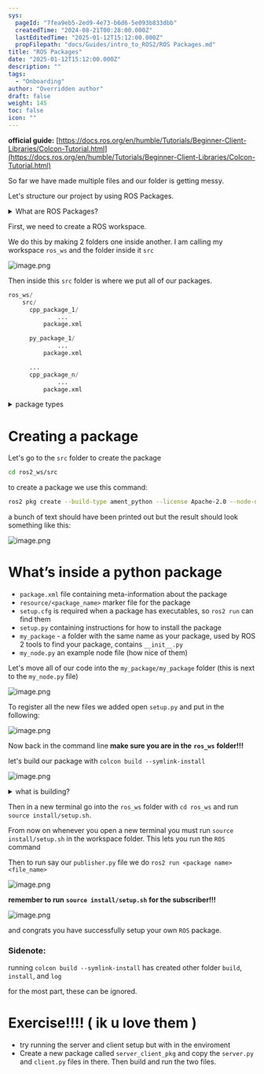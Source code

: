 ```yaml
---
sys:
  pageId: "7fea9eb5-2ed9-4e73-b6d6-5e093b833dbb"
  createdTime: "2024-08-21T00:28:00.000Z"
  lastEditedTime: "2025-01-12T15:12:00.000Z"
  propFilepath: "docs/Guides/intro_to_ROS2/ROS Packages.md"
title: "ROS Packages"
date: "2025-01-12T15:12:00.000Z"
description: ""
tags:
  - "Onboarding"
author: "Overridden author"
draft: false
weight: 145
toc: false
icon: ""
---
```


**official guide:** [https://docs.ros.org/en/humble/Tutorials/Beginner-Client-Libraries/Colcon-Tutorial.html](https://docs.ros.org/en/humble/Tutorials/Beginner-Client-Libraries/Colcon-Tutorial.html)

So far we have made multiple files and our folder is getting messy.

Let's structure our project by using ROS Packages.

<details>

<summary>What are ROS Packages?</summary>

ROS Packages are, as the name implies, packages of code that are highly sharable between ROS developers.

They consist of a folder, `package.xml` file, and source code

```python
      cpp_package_1/
		      ... imagine much code files here ..
          package.xml
```

</details>

First, we need to create a ROS workspace.

We do this by making 2 folders one inside another. I am calling my workspace `ros_ws` and the folder inside it `src`

![image.png](https://prod-files-secure.s3.us-west-2.amazonaws.com/d518164a-d88e-44d1-a4ee-3adb3bd8bce0/70706947-fd18-4537-a67b-e12946812d31/image.png?X-Amz-Algorithm=AWS4-HMAC-SHA256&X-Amz-Content-Sha256=UNSIGNED-PAYLOAD&X-Amz-Credential=ASIAZI2LB466QMIMZPNU%2F20250206%2Fus-west-2%2Fs3%2Faws4_request&X-Amz-Date=20250206T031144Z&X-Amz-Expires=3600&X-Amz-Security-Token=IQoJb3JpZ2luX2VjEDgaCXVzLXdlc3QtMiJGMEQCIQDGILWdzJVpkycQNGmIUS%2BfpvFMXNfcqngXVgmr7TQHvAIfLbu95Wjn9CejknSlLrK%2BzF92X0KQTdZLCum2m2ILFir%2FAwhREAAaDDYzNzQyMzE4MzgwNSIMo%2FpI1TJZw2f6wIghKtwDnnrUzunkGiE%2FP6NSJEOBhLg0cvHNXgerM6GIYHF12MU1VuTYuNhcgpmAYpo8LybQ8dY3ht%2FA525FGrswN6%2FJLzE5lJqtBqiveNU1Dd31mPf1zCr1tQoDOim1erwcNqm69i4PTQX6xldwYjHrHZbT7F466UAxLhDsg%2FNRWjg08wK514LEW9i%2BRgjf0KkMqRf6on3EKdL%2Fs5sKPje%2F9zdgPO7WV25O0cQjlgDhmdoshbv%2BaRAOpb5dAsMbOMGP0HwRQsIVP9kbqSpDcot7fR%2B%2Fdf80z5bv%2B8XcElwmOhfqPJMGqabVleHLGRLVCE3T%2BOtEIvrJxDRfI8syFnZAzqWJ9k3W0egDXBDZObTcms28BqHqOq6D5EfiJYlQu9oeVKccs1lJayezz08YO5%2F9w1NHJjpKDHFh9O07fvN0ZIoKjV1u9pj7I0VjO1ycDXYSfktKo32DwjML9xk%2B7aRJmxuk74pLvvnYBUQP0xgcInCAYQRESFlBkt54sIYbtReniwWa9DC01hXY4efAFXV7ozM86jmgK%2F53gPIBsERpkK3tkcl2VcEE%2BiP4gyWr2fcHd1qaqxjDzJHdC8B9U5uxxKvaJkb%2BVg6ndwbd7riKmca04SyNs16WUmX63MaDMgYws%2ByPvQY6pgEU7AE5PurbvBnzE3GU1uJbYYiIsqYH1HaJg5VPeqCSjnEDkN0k1ebnoVEBP92ENTCSRpP9cjUZe%2Btmj7nRCON%2BZvV807rnfshsmcwTapwxZ%2BcbmNKVIDbHjpjtQ9KCNlWv4LYeokElXqrxFyAsxowgeXHLuVyceoVsmPAy4UDU4mb6ztaL9p1IQmARPAECmv%2FfE2wHjH3qGyUOhgKvaqpwHM91NjUZ&X-Amz-Signature=fb1e9f63596f099a52582614b54a5795bc2a7c5a4d9469f9b49127fd1f62c630&X-Amz-SignedHeaders=host&x-id=GetObject)

Then inside this `src` folder is where we put all of our packages.

```python
ros_ws/
    src/
      cpp_package_1/
		      ...
          package.xml

      py_package_1/
		      ...
          package.xml

      ...
      cpp_package_n/
		      ...
          package.xml

```

<details>

<summary>package types</summary>

packages can be either `C++` or python.

the intern file structure is different for each but for this guide we will stick to creating python packages

</details>

# Creating a package

Let's go to the `src` folder to create the package

```bash
cd ros2_ws/src
```

to create a package we use this command:

```bash
ros2 pkg create --build-type ament_python --license Apache-2.0 --node-name my_node my_package
```

a bunch of text should have been printed out but the result should look something like this:

![image.png](https://prod-files-secure.s3.us-west-2.amazonaws.com/d518164a-d88e-44d1-a4ee-3adb3bd8bce0/e6cf1e3f-8512-4a3e-b131-079f800bf3e8/image.png?X-Amz-Algorithm=AWS4-HMAC-SHA256&X-Amz-Content-Sha256=UNSIGNED-PAYLOAD&X-Amz-Credential=ASIAZI2LB466QMIMZPNU%2F20250206%2Fus-west-2%2Fs3%2Faws4_request&X-Amz-Date=20250206T031144Z&X-Amz-Expires=3600&X-Amz-Security-Token=IQoJb3JpZ2luX2VjEDgaCXVzLXdlc3QtMiJGMEQCIQDGILWdzJVpkycQNGmIUS%2BfpvFMXNfcqngXVgmr7TQHvAIfLbu95Wjn9CejknSlLrK%2BzF92X0KQTdZLCum2m2ILFir%2FAwhREAAaDDYzNzQyMzE4MzgwNSIMo%2FpI1TJZw2f6wIghKtwDnnrUzunkGiE%2FP6NSJEOBhLg0cvHNXgerM6GIYHF12MU1VuTYuNhcgpmAYpo8LybQ8dY3ht%2FA525FGrswN6%2FJLzE5lJqtBqiveNU1Dd31mPf1zCr1tQoDOim1erwcNqm69i4PTQX6xldwYjHrHZbT7F466UAxLhDsg%2FNRWjg08wK514LEW9i%2BRgjf0KkMqRf6on3EKdL%2Fs5sKPje%2F9zdgPO7WV25O0cQjlgDhmdoshbv%2BaRAOpb5dAsMbOMGP0HwRQsIVP9kbqSpDcot7fR%2B%2Fdf80z5bv%2B8XcElwmOhfqPJMGqabVleHLGRLVCE3T%2BOtEIvrJxDRfI8syFnZAzqWJ9k3W0egDXBDZObTcms28BqHqOq6D5EfiJYlQu9oeVKccs1lJayezz08YO5%2F9w1NHJjpKDHFh9O07fvN0ZIoKjV1u9pj7I0VjO1ycDXYSfktKo32DwjML9xk%2B7aRJmxuk74pLvvnYBUQP0xgcInCAYQRESFlBkt54sIYbtReniwWa9DC01hXY4efAFXV7ozM86jmgK%2F53gPIBsERpkK3tkcl2VcEE%2BiP4gyWr2fcHd1qaqxjDzJHdC8B9U5uxxKvaJkb%2BVg6ndwbd7riKmca04SyNs16WUmX63MaDMgYws%2ByPvQY6pgEU7AE5PurbvBnzE3GU1uJbYYiIsqYH1HaJg5VPeqCSjnEDkN0k1ebnoVEBP92ENTCSRpP9cjUZe%2Btmj7nRCON%2BZvV807rnfshsmcwTapwxZ%2BcbmNKVIDbHjpjtQ9KCNlWv4LYeokElXqrxFyAsxowgeXHLuVyceoVsmPAy4UDU4mb6ztaL9p1IQmARPAECmv%2FfE2wHjH3qGyUOhgKvaqpwHM91NjUZ&X-Amz-Signature=970df0b777fd0a92fc7601567a4575371fbec6c20e28e98826bfe9555ef39748&X-Amz-SignedHeaders=host&x-id=GetObject)

# What’s inside a python package

- `package.xml` file containing meta-information about the package
- `resource/<package_name>` marker file for the package
- `setup.cfg` is required when a package has executables, so `ros2 run` can find them
- `setup.py` containing instructions for how to install the package
- `my_package` - a folder with the same name as your package, used by ROS 2 tools to find your package, contains `__init__.py`
- `my_node.py` an example node file (how nice of them)

Let's move all of our code into the `my_package/my_package` folder (this is next to the `my_node.py` file)

![image.png](https://prod-files-secure.s3.us-west-2.amazonaws.com/d518164a-d88e-44d1-a4ee-3adb3bd8bce0/9ce58f11-0da9-4d3e-b86d-506a9685d378/image.png?X-Amz-Algorithm=AWS4-HMAC-SHA256&X-Amz-Content-Sha256=UNSIGNED-PAYLOAD&X-Amz-Credential=ASIAZI2LB466QMIMZPNU%2F20250206%2Fus-west-2%2Fs3%2Faws4_request&X-Amz-Date=20250206T031144Z&X-Amz-Expires=3600&X-Amz-Security-Token=IQoJb3JpZ2luX2VjEDgaCXVzLXdlc3QtMiJGMEQCIQDGILWdzJVpkycQNGmIUS%2BfpvFMXNfcqngXVgmr7TQHvAIfLbu95Wjn9CejknSlLrK%2BzF92X0KQTdZLCum2m2ILFir%2FAwhREAAaDDYzNzQyMzE4MzgwNSIMo%2FpI1TJZw2f6wIghKtwDnnrUzunkGiE%2FP6NSJEOBhLg0cvHNXgerM6GIYHF12MU1VuTYuNhcgpmAYpo8LybQ8dY3ht%2FA525FGrswN6%2FJLzE5lJqtBqiveNU1Dd31mPf1zCr1tQoDOim1erwcNqm69i4PTQX6xldwYjHrHZbT7F466UAxLhDsg%2FNRWjg08wK514LEW9i%2BRgjf0KkMqRf6on3EKdL%2Fs5sKPje%2F9zdgPO7WV25O0cQjlgDhmdoshbv%2BaRAOpb5dAsMbOMGP0HwRQsIVP9kbqSpDcot7fR%2B%2Fdf80z5bv%2B8XcElwmOhfqPJMGqabVleHLGRLVCE3T%2BOtEIvrJxDRfI8syFnZAzqWJ9k3W0egDXBDZObTcms28BqHqOq6D5EfiJYlQu9oeVKccs1lJayezz08YO5%2F9w1NHJjpKDHFh9O07fvN0ZIoKjV1u9pj7I0VjO1ycDXYSfktKo32DwjML9xk%2B7aRJmxuk74pLvvnYBUQP0xgcInCAYQRESFlBkt54sIYbtReniwWa9DC01hXY4efAFXV7ozM86jmgK%2F53gPIBsERpkK3tkcl2VcEE%2BiP4gyWr2fcHd1qaqxjDzJHdC8B9U5uxxKvaJkb%2BVg6ndwbd7riKmca04SyNs16WUmX63MaDMgYws%2ByPvQY6pgEU7AE5PurbvBnzE3GU1uJbYYiIsqYH1HaJg5VPeqCSjnEDkN0k1ebnoVEBP92ENTCSRpP9cjUZe%2Btmj7nRCON%2BZvV807rnfshsmcwTapwxZ%2BcbmNKVIDbHjpjtQ9KCNlWv4LYeokElXqrxFyAsxowgeXHLuVyceoVsmPAy4UDU4mb6ztaL9p1IQmARPAECmv%2FfE2wHjH3qGyUOhgKvaqpwHM91NjUZ&X-Amz-Signature=6af3a1e9b4c134794d204e62b27aca97b2bdce5316f853040105621c4770cbba&X-Amz-SignedHeaders=host&x-id=GetObject)

To register all the new files we added open `setup.py` and put in the following:

![image.png](https://prod-files-secure.s3.us-west-2.amazonaws.com/d518164a-d88e-44d1-a4ee-3adb3bd8bce0/1cd7c262-4cae-4496-9d75-c178537d24a2/image.png?X-Amz-Algorithm=AWS4-HMAC-SHA256&X-Amz-Content-Sha256=UNSIGNED-PAYLOAD&X-Amz-Credential=ASIAZI2LB466QMIMZPNU%2F20250206%2Fus-west-2%2Fs3%2Faws4_request&X-Amz-Date=20250206T031144Z&X-Amz-Expires=3600&X-Amz-Security-Token=IQoJb3JpZ2luX2VjEDgaCXVzLXdlc3QtMiJGMEQCIQDGILWdzJVpkycQNGmIUS%2BfpvFMXNfcqngXVgmr7TQHvAIfLbu95Wjn9CejknSlLrK%2BzF92X0KQTdZLCum2m2ILFir%2FAwhREAAaDDYzNzQyMzE4MzgwNSIMo%2FpI1TJZw2f6wIghKtwDnnrUzunkGiE%2FP6NSJEOBhLg0cvHNXgerM6GIYHF12MU1VuTYuNhcgpmAYpo8LybQ8dY3ht%2FA525FGrswN6%2FJLzE5lJqtBqiveNU1Dd31mPf1zCr1tQoDOim1erwcNqm69i4PTQX6xldwYjHrHZbT7F466UAxLhDsg%2FNRWjg08wK514LEW9i%2BRgjf0KkMqRf6on3EKdL%2Fs5sKPje%2F9zdgPO7WV25O0cQjlgDhmdoshbv%2BaRAOpb5dAsMbOMGP0HwRQsIVP9kbqSpDcot7fR%2B%2Fdf80z5bv%2B8XcElwmOhfqPJMGqabVleHLGRLVCE3T%2BOtEIvrJxDRfI8syFnZAzqWJ9k3W0egDXBDZObTcms28BqHqOq6D5EfiJYlQu9oeVKccs1lJayezz08YO5%2F9w1NHJjpKDHFh9O07fvN0ZIoKjV1u9pj7I0VjO1ycDXYSfktKo32DwjML9xk%2B7aRJmxuk74pLvvnYBUQP0xgcInCAYQRESFlBkt54sIYbtReniwWa9DC01hXY4efAFXV7ozM86jmgK%2F53gPIBsERpkK3tkcl2VcEE%2BiP4gyWr2fcHd1qaqxjDzJHdC8B9U5uxxKvaJkb%2BVg6ndwbd7riKmca04SyNs16WUmX63MaDMgYws%2ByPvQY6pgEU7AE5PurbvBnzE3GU1uJbYYiIsqYH1HaJg5VPeqCSjnEDkN0k1ebnoVEBP92ENTCSRpP9cjUZe%2Btmj7nRCON%2BZvV807rnfshsmcwTapwxZ%2BcbmNKVIDbHjpjtQ9KCNlWv4LYeokElXqrxFyAsxowgeXHLuVyceoVsmPAy4UDU4mb6ztaL9p1IQmARPAECmv%2FfE2wHjH3qGyUOhgKvaqpwHM91NjUZ&X-Amz-Signature=1956b515bdfab02d4787de480e6a0eddd63ca19bd5d0221d9916e05e8a1c74b8&X-Amz-SignedHeaders=host&x-id=GetObject)

Now back in the command line **make sure you are in the** **`ros_ws`** **folder!!!**

let's build our package with `colcon build --symlink-install`

![image.png](https://prod-files-secure.s3.us-west-2.amazonaws.com/d518164a-d88e-44d1-a4ee-3adb3bd8bce0/2f2a0d27-b173-48fd-b189-5f5c0ce65619/image.png?X-Amz-Algorithm=AWS4-HMAC-SHA256&X-Amz-Content-Sha256=UNSIGNED-PAYLOAD&X-Amz-Credential=ASIAZI2LB466QMIMZPNU%2F20250206%2Fus-west-2%2Fs3%2Faws4_request&X-Amz-Date=20250206T031144Z&X-Amz-Expires=3600&X-Amz-Security-Token=IQoJb3JpZ2luX2VjEDgaCXVzLXdlc3QtMiJGMEQCIQDGILWdzJVpkycQNGmIUS%2BfpvFMXNfcqngXVgmr7TQHvAIfLbu95Wjn9CejknSlLrK%2BzF92X0KQTdZLCum2m2ILFir%2FAwhREAAaDDYzNzQyMzE4MzgwNSIMo%2FpI1TJZw2f6wIghKtwDnnrUzunkGiE%2FP6NSJEOBhLg0cvHNXgerM6GIYHF12MU1VuTYuNhcgpmAYpo8LybQ8dY3ht%2FA525FGrswN6%2FJLzE5lJqtBqiveNU1Dd31mPf1zCr1tQoDOim1erwcNqm69i4PTQX6xldwYjHrHZbT7F466UAxLhDsg%2FNRWjg08wK514LEW9i%2BRgjf0KkMqRf6on3EKdL%2Fs5sKPje%2F9zdgPO7WV25O0cQjlgDhmdoshbv%2BaRAOpb5dAsMbOMGP0HwRQsIVP9kbqSpDcot7fR%2B%2Fdf80z5bv%2B8XcElwmOhfqPJMGqabVleHLGRLVCE3T%2BOtEIvrJxDRfI8syFnZAzqWJ9k3W0egDXBDZObTcms28BqHqOq6D5EfiJYlQu9oeVKccs1lJayezz08YO5%2F9w1NHJjpKDHFh9O07fvN0ZIoKjV1u9pj7I0VjO1ycDXYSfktKo32DwjML9xk%2B7aRJmxuk74pLvvnYBUQP0xgcInCAYQRESFlBkt54sIYbtReniwWa9DC01hXY4efAFXV7ozM86jmgK%2F53gPIBsERpkK3tkcl2VcEE%2BiP4gyWr2fcHd1qaqxjDzJHdC8B9U5uxxKvaJkb%2BVg6ndwbd7riKmca04SyNs16WUmX63MaDMgYws%2ByPvQY6pgEU7AE5PurbvBnzE3GU1uJbYYiIsqYH1HaJg5VPeqCSjnEDkN0k1ebnoVEBP92ENTCSRpP9cjUZe%2Btmj7nRCON%2BZvV807rnfshsmcwTapwxZ%2BcbmNKVIDbHjpjtQ9KCNlWv4LYeokElXqrxFyAsxowgeXHLuVyceoVsmPAy4UDU4mb6ztaL9p1IQmARPAECmv%2FfE2wHjH3qGyUOhgKvaqpwHM91NjUZ&X-Amz-Signature=4ca54f248a3b84b2f72bbbb768e779ab97ff589422ef098ec2b2732b62069fee&X-Amz-SignedHeaders=host&x-id=GetObject)

<details>

<summary>what is building?</summary>

if you are a CS major at Rose-Hulman you will learn the answer to this in CSSE132

but TLDR; is it combines all the code files into one program that can be run easily 

</details>

Then in a new terminal go into the `ros_ws` folder with `cd ros_ws` and run `source install/setup.sh`. 

From now on whenever you open a new terminal you must run `source install/setup.sh` in the workspace folder. This lets you run the `ROS` command

Then to run say our `publisher.py` file we do `ros2 run <package name> <file_name>`

![image.png](https://prod-files-secure.s3.us-west-2.amazonaws.com/d518164a-d88e-44d1-a4ee-3adb3bd8bce0/4f4b1219-3a44-4632-aa0a-ce3471699f59/image.png?X-Amz-Algorithm=AWS4-HMAC-SHA256&X-Amz-Content-Sha256=UNSIGNED-PAYLOAD&X-Amz-Credential=ASIAZI2LB466QMIMZPNU%2F20250206%2Fus-west-2%2Fs3%2Faws4_request&X-Amz-Date=20250206T031144Z&X-Amz-Expires=3600&X-Amz-Security-Token=IQoJb3JpZ2luX2VjEDgaCXVzLXdlc3QtMiJGMEQCIQDGILWdzJVpkycQNGmIUS%2BfpvFMXNfcqngXVgmr7TQHvAIfLbu95Wjn9CejknSlLrK%2BzF92X0KQTdZLCum2m2ILFir%2FAwhREAAaDDYzNzQyMzE4MzgwNSIMo%2FpI1TJZw2f6wIghKtwDnnrUzunkGiE%2FP6NSJEOBhLg0cvHNXgerM6GIYHF12MU1VuTYuNhcgpmAYpo8LybQ8dY3ht%2FA525FGrswN6%2FJLzE5lJqtBqiveNU1Dd31mPf1zCr1tQoDOim1erwcNqm69i4PTQX6xldwYjHrHZbT7F466UAxLhDsg%2FNRWjg08wK514LEW9i%2BRgjf0KkMqRf6on3EKdL%2Fs5sKPje%2F9zdgPO7WV25O0cQjlgDhmdoshbv%2BaRAOpb5dAsMbOMGP0HwRQsIVP9kbqSpDcot7fR%2B%2Fdf80z5bv%2B8XcElwmOhfqPJMGqabVleHLGRLVCE3T%2BOtEIvrJxDRfI8syFnZAzqWJ9k3W0egDXBDZObTcms28BqHqOq6D5EfiJYlQu9oeVKccs1lJayezz08YO5%2F9w1NHJjpKDHFh9O07fvN0ZIoKjV1u9pj7I0VjO1ycDXYSfktKo32DwjML9xk%2B7aRJmxuk74pLvvnYBUQP0xgcInCAYQRESFlBkt54sIYbtReniwWa9DC01hXY4efAFXV7ozM86jmgK%2F53gPIBsERpkK3tkcl2VcEE%2BiP4gyWr2fcHd1qaqxjDzJHdC8B9U5uxxKvaJkb%2BVg6ndwbd7riKmca04SyNs16WUmX63MaDMgYws%2ByPvQY6pgEU7AE5PurbvBnzE3GU1uJbYYiIsqYH1HaJg5VPeqCSjnEDkN0k1ebnoVEBP92ENTCSRpP9cjUZe%2Btmj7nRCON%2BZvV807rnfshsmcwTapwxZ%2BcbmNKVIDbHjpjtQ9KCNlWv4LYeokElXqrxFyAsxowgeXHLuVyceoVsmPAy4UDU4mb6ztaL9p1IQmARPAECmv%2FfE2wHjH3qGyUOhgKvaqpwHM91NjUZ&X-Amz-Signature=f238d06aab5d1beca7f25fe8b1491f6a7513f9d51ceec97789c373bd8616a62c&X-Amz-SignedHeaders=host&x-id=GetObject)

**remember to run** **`source install/setup.sh`** **for the subscriber!!!**

![image.png](https://prod-files-secure.s3.us-west-2.amazonaws.com/d518164a-d88e-44d1-a4ee-3adb3bd8bce0/02121119-dad4-49ec-8356-c956108b4243/image.png?X-Amz-Algorithm=AWS4-HMAC-SHA256&X-Amz-Content-Sha256=UNSIGNED-PAYLOAD&X-Amz-Credential=ASIAZI2LB466QMIMZPNU%2F20250206%2Fus-west-2%2Fs3%2Faws4_request&X-Amz-Date=20250206T031144Z&X-Amz-Expires=3600&X-Amz-Security-Token=IQoJb3JpZ2luX2VjEDgaCXVzLXdlc3QtMiJGMEQCIQDGILWdzJVpkycQNGmIUS%2BfpvFMXNfcqngXVgmr7TQHvAIfLbu95Wjn9CejknSlLrK%2BzF92X0KQTdZLCum2m2ILFir%2FAwhREAAaDDYzNzQyMzE4MzgwNSIMo%2FpI1TJZw2f6wIghKtwDnnrUzunkGiE%2FP6NSJEOBhLg0cvHNXgerM6GIYHF12MU1VuTYuNhcgpmAYpo8LybQ8dY3ht%2FA525FGrswN6%2FJLzE5lJqtBqiveNU1Dd31mPf1zCr1tQoDOim1erwcNqm69i4PTQX6xldwYjHrHZbT7F466UAxLhDsg%2FNRWjg08wK514LEW9i%2BRgjf0KkMqRf6on3EKdL%2Fs5sKPje%2F9zdgPO7WV25O0cQjlgDhmdoshbv%2BaRAOpb5dAsMbOMGP0HwRQsIVP9kbqSpDcot7fR%2B%2Fdf80z5bv%2B8XcElwmOhfqPJMGqabVleHLGRLVCE3T%2BOtEIvrJxDRfI8syFnZAzqWJ9k3W0egDXBDZObTcms28BqHqOq6D5EfiJYlQu9oeVKccs1lJayezz08YO5%2F9w1NHJjpKDHFh9O07fvN0ZIoKjV1u9pj7I0VjO1ycDXYSfktKo32DwjML9xk%2B7aRJmxuk74pLvvnYBUQP0xgcInCAYQRESFlBkt54sIYbtReniwWa9DC01hXY4efAFXV7ozM86jmgK%2F53gPIBsERpkK3tkcl2VcEE%2BiP4gyWr2fcHd1qaqxjDzJHdC8B9U5uxxKvaJkb%2BVg6ndwbd7riKmca04SyNs16WUmX63MaDMgYws%2ByPvQY6pgEU7AE5PurbvBnzE3GU1uJbYYiIsqYH1HaJg5VPeqCSjnEDkN0k1ebnoVEBP92ENTCSRpP9cjUZe%2Btmj7nRCON%2BZvV807rnfshsmcwTapwxZ%2BcbmNKVIDbHjpjtQ9KCNlWv4LYeokElXqrxFyAsxowgeXHLuVyceoVsmPAy4UDU4mb6ztaL9p1IQmARPAECmv%2FfE2wHjH3qGyUOhgKvaqpwHM91NjUZ&X-Amz-Signature=5ece2a1150be2728075205b4e36e66bca48d40e1b5fffe4b987f17235f0934a0&X-Amz-SignedHeaders=host&x-id=GetObject)

and congrats you have successfully setup your own `ROS` package.

### Sidenote:

running `colcon build --symlink-install` has created other folder `build`, `install`, and `log`

for the most part, these can be ignored.

# Exercise!!!! ( ik u love them )

- try running the server and client setup but with in the enviroment
- Create a new package called `server_client_pkg` and copy the `server.py` and `client.py` files in there. Then build and run the two files.
